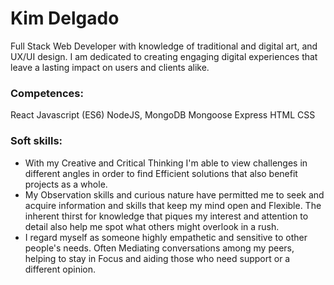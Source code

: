 # Kim Delgado

Full Stack Web Developer with knowledge of traditional and digital art, and UX/UI design. I am dedicated to creating engaging digital experiences that leave a lasting impact on users and clients alike.

### Competences: 
React
Javascript (ES6)
NodeJS, MongoDB
Mongoose
Express
HTML
CSS

### Soft skills:
- With my Creative and Critical Thinking I'm able to view challenges in different angles in order to find Efficient solutions that also benefit projects as a whole.
- My Observation skills and curious nature have permitted me to seek and acquire information and skills that keep my mind open and Flexible. The inherent thirst for knowledge that piques my interest and attention to detail also help me spot what others might overlook in a rush.
- I regard myself as someone highly empathetic and sensitive to other people's needs. Often Mediating conversations among my peers, helping to stay in Focus and aiding those who need support or a different opinion.
